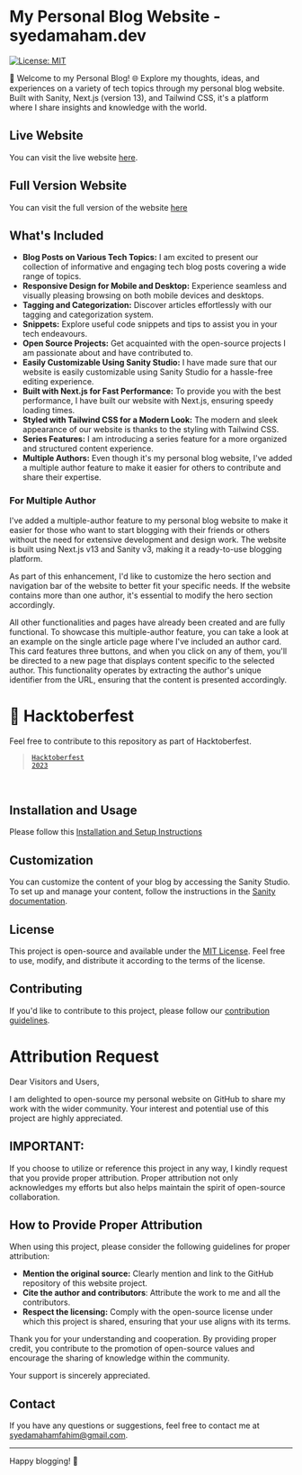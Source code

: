 # My Personal Blog Website - syedamaham.dev

[![License: MIT](https://img.shields.io/badge/License-MIT-blue.svg)](https://opensource.org/licenses/MIT)

📝 Welcome to my Personal Blog!  🌐 Explore my thoughts, ideas, and experiences on a variety of tech topics through my personal blog website. Built with Sanity, Next.js (version 13), and Tailwind CSS, it's a platform where I share insights and knowledge with the world.

## Live Website

You can visit the live website [here](https://syedamaham.dev).

## Full Version Website

You can visit the full version of the website [here](https://syedamaham-dev-git-full-version-with-mul-09d4b2-syedamahamfahim.vercel.app/)

## What's Included

- **Blog Posts on Various Tech Topics:** I am excited to present our collection of informative and engaging tech blog posts covering a wide range of topics.
- **Responsive Design for Mobile and Desktop:** Experience seamless and visually pleasing browsing on both mobile devices and desktops.
- **Tagging and Categorization:** Discover articles effortlessly with our tagging and categorization system.
- **Snippets:** Explore useful code snippets and tips to assist you in your tech endeavours.
- **Open Source Projects:** Get acquainted with the open-source projects I am passionate about and have contributed to.
- **Easily Customizable Using Sanity Studio:** I have made sure that our website is easily customizable using Sanity Studio for a hassle-free editing experience.
- **Built with Next.js for Fast Performance:** To provide you with the best performance, I have built our website with Next.js, ensuring speedy loading times.
- **Styled with Tailwind CSS for a Modern Look:** The modern and sleek appearance of our website is thanks to the styling with Tailwind CSS.
- **Series Features:** I am introducing a series feature for a more organized and structured content experience.
- **Multiple Authors:** Even though it's my personal blog website, I've added a multiple author feature to make it easier for others to contribute and share their expertise.

### For Multiple Author 
I've added a multiple-author feature to my personal blog website to make it easier for those who want to start blogging with their friends or others without the need for extensive development and design work. The website is built using Next.js v13 and Sanity v3, making it a ready-to-use blogging platform.

As part of this enhancement, I'd like to customize the hero section and navigation bar of the website to better fit your specific needs. If the website contains more than one author, it's essential to modify the hero section accordingly.

All other functionalities and pages have already been created and are fully functional. To showcase this multiple-author feature, you can take a look at an example on the single article page where I've included an author card. This card features three buttons, and when you click on any of them, you'll be directed to a new page that displays content specific to the selected author. This functionality operates by extracting the author's unique identifier from the URL, ensuring that the content is presented accordingly.

# 👀 Hacktoberfest
Feel free to contribute to this repository as part of Hacktoberfest.
> <code><a href="https://hacktoberfest.com">Hacktoberfest 2023</a></code>

<br>

## Installation and Usage

Please follow this  [Installation and Setup Instructions](InstallationInstructions.md)



## Customization

You can customize the content of your blog by accessing the Sanity Studio. To set up and manage your content, follow the instructions in the [Sanity documentation](https://www.sanity.io/docs).

## License

This project is open-source and available under the [MIT License](LICENSE). Feel free to use, modify, and distribute it according to the terms of the license.

## Contributing

If you'd like to contribute to this project, please follow our [contribution guidelines](CONTRIBUTING.md).

# Attribution Request
Dear Visitors and Users,

I am delighted to open-source my personal website on GitHub to share my work with the wider community. Your interest and potential use of this project are highly appreciated.

## IMPORTANT:

If you choose to utilize or reference this project in any way, I kindly request that you provide proper attribution. Proper attribution not only acknowledges my efforts but also helps maintain the spirit of open-source collaboration.

## How to Provide Proper Attribution
When using this project, please consider the following guidelines for proper attribution:

- **Mention the original source:** Clearly mention and link to the GitHub repository of this website project.
- **Cite the author and contributors**: Attribute the work to me and all the contributors.
- **Respect the licensing:** Comply with the open-source license under which this project is shared, ensuring that your use aligns with its terms.
  
Thank you for your understanding and cooperation. By providing proper credit, you contribute to the promotion of open-source values and encourage the sharing of knowledge within the community.

Your support is sincerely appreciated.

## Contact

If you have any questions or suggestions, feel free to contact me at [syedamahamfahim@gmail.com](mailto:syedamahamfahim@gmail.com).

---

Happy blogging! 📝

